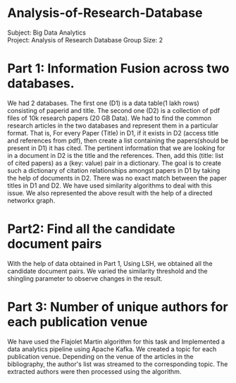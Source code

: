 # Analysis-of-Research-Database
Subject: Big Data Analytics 	
Project: Analysis of Research Database
Group Size: 2

# Part 1: Information Fusion across two databases. 
We had 2 databases. The first one (D1) is a data table(1 lakh rows) consisting of paperid and title. The second one (D2) is a collection of pdf files of 10k research papers (20 GB Data). We had to find the common research articles in the two databases and represent them in a particular format. That is, For every Paper (Title) in D1, if it exists in D2 (access title and references from pdf), then create a list containing the papers(should be present in D1) it has cited. The pertinent information that we are looking for in a document in D2 is the title and the references. Then, add this (title: list of cited papers) as a (key: value) pair in a dictionary. The goal is to create such a dictionary of citation relationships amongst papers in D1 by taking the help of documents in D2. There was no exact match between the paper titles in D1 and D2. We have used similarity algorithms to deal with this issue. We also represented the above result with the help of a directed networkx graph. 

# Part2: Find all the candidate document pairs
With the help of data obtained in Part 1, Using LSH, we obtained all the candidate document pairs. We varied the similarity threshold and the shingling parameter to observe changes in the result.

# Part 3: Number of unique authors for each publication venue
We have used the Flajolet Martin algorithm for this task and Implemented a data analytics pipeline using Apache Kafka. We created a topic for each publication venue. Depending on the venue of the articles in the bibliography, the author's list was streamed to the corresponding topic. The extracted authors were then processed using the algorithm.






